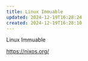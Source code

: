 ```yaml
---
title: Linux Immuable
updated: 2024-12-19T16:28:24
created: 2024-12-19T16:28:10
---
```


Linux Immuable

<https://nixos.org/>
